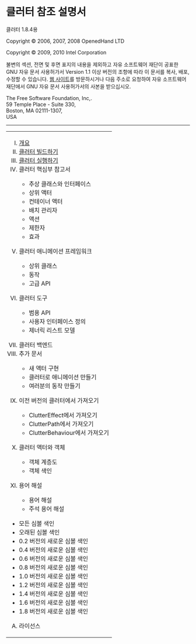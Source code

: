 # 클러터 참조 설명서 #

클러터 1.8.4용

Copyright &copy; 2006, 2007, 2008 OpenedHand LTD

Copyright &copy; 2009, 2010 Intel Corporation

불변의 섹션, 전면 및 후면 표지의 내용을 제외하고 자유 소프트웨어 재단이 공표한 GNU 자유 문서 사용허가서 Version 1.1 이상 버전의 조항에 따라 이 문서를 복사, 배포, 수정할 수 있습니다. [웹 사이트](http://www.fsf.org)를 방문하시거나 다음 주소로 요청하여 자유 소프트웨어 재단에서 GNU 자유 문서 사용허가서의 사본을 받으십시오.

The Free Software Foundation, Inc,.<br/>
59 Temple Place - Suite 330,<br/>
Boston, MA 02111-1307,<br/>
USA

----

<table border=0 width="100%">
<tr><td>
<ol type="I">
	<li><a href="./chap1.markdown">개요</a></li>
	<li><a href="./chap2.markdown">클러터 빌드하기</a></li>
	<li><a href="./chap3.markdown">클러터 실행하기</a></li>
	<li>클러터 핵심부 참고서</li>
	<ul>
		<li>추상 클래스와 인터페이스</li>
		<li>상위 액터</li>
		<li>컨테이너 액터</li>
		<li>배치 관리자</li>
		<li>액션</li>
		<li>제한자</li>
		<li>효과</li>
	</ul>
</ol>
<ol type="I" start="5">
	<li>클러터 애니메이션 프레임워크</li>
	<ul>
		<li>상위 클래스</li>
		<li>동작</li>
		<li>고급 API</li>
	</ul>
</ol>
<ol type="I" start="6">
	<li>클러터 도구</li>
	<ul>
		<li>범용 API</li>
		<li>사용자 인터페이스 정의</li>
		<li>제너릭 리스트 모델</li>
	</ul>
</ol>
<ol type="I" start="7">
	<li>클러터 백엔드</li>
	<li>추가 문서</li>
	<ul>
		<li>새 액터 구현</li>
		<li>클러터로 애니메이션 만들기</li>
		<li>여러분의 동작 만들기</li>
	</ul>
</ol>
<ol type="I" start="9">
	<li>이전 버전의 클러터에서 가져오기</li>
	<ul>
		<li>ClutterEffect에서 가져오기</li>
		<li>ClutterPath에서 가져오기</li>
		<li>ClutterBehaviour에서 가져오기</li>
	</ul>
</ol>
<ol type="I" start="10">
	<li>클러터 액터와 객체</li>
	<ul>
		<li>객체 계층도</li>
		<li>객체 색인</li>
	</ul>
</ol>
<ol type="I" start="11">
	<li>용어 해설</li>
	<ul>
		<li>용어 해설</li>
		<li>주석 용어 해설</li>
	</ul>
</ol>

<ul>
	<li>모든 심볼 색인</li>
	<li>오래된 심볼 색인</li>
	<li>0.2 버전의 새로운 심볼 색인</li>
	<li>0.4 버전의 새로운 심볼 색인</li>
	<li>0.6 버전의 새로운 심볼 색인</li>
	<li>0.8 버전의 새로운 심볼 색인</li>
	<li>1.0 버전의 새로운 심볼 색인</li>
	<li>1.2 버전의 새로운 심볼 색인</li>
	<li>1.4 버전의 새로운 심볼 색인</li>
	<li>1.6 버전의 새로운 심볼 색인</li>
	<li>1.8 버전의 새로운 심볼 색인</li>
</ul>

<ol type="A">
	<li>라이선스</li>
</ol>

</td></tr>
</table>

